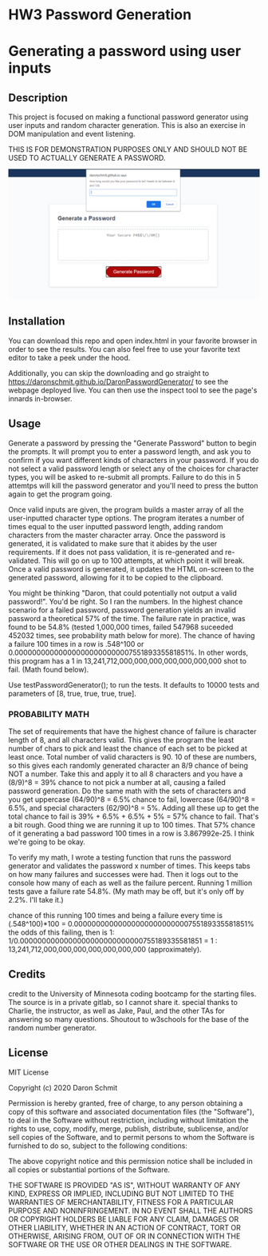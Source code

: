 # HW3 Password Generation

# Generating a password using user inputs

## Description 

This project is focused on making a functional password generator using user inputs and random character generation. This is also an exercise in DOM manipulation and event listening.

THIS IS FOR DEMONSTRATION PURPOSES ONLY AND SHOULD NOT BE USED TO ACTUALLY GENERATE A PASSWORD.

![Password Generation Demo!](./Assets/screencap.png)

## Installation

You can download this repo and open index.html in your favorite browser in order to see the results. You can also feel free to use your favorite text editor to 
take a peek under the hood. 

Additionally, you can skip the downloading and go straight to https://daronschmit.github.io/DaronPasswordGenerator/ to see the webpage deployed live. You can then use the inspect tool to see the page's innards in-browser. 


## Usage 

Generate a password by pressing the "Generate Password" button to begin the prompts. It will prompt  you to enter a password length, and ask you to confirm if you want different kinds of characters in your password. If you do not select a valid password length or select any of the choices for character types, you will be asked to re-submit all prompts. Failure to do this in 5 attemtps will kill the password generator and you'll need to press the button again to get the program going.

Once valid inputs are given, the program builds a master array of all the user-inputted character type options. The program iterates a number of times equal to the user inputted password length, adding random characters from the master character array. Once the password is generated, it is validated to make sure that it abides by the user requirements. If it does not pass validation, it is re-generated and re-validated. This will go on up to 100 attempts, at which point it will break. Once a valid password is generated, it updates the HTML on-screen to the generated password, allowing for it to be copied to the clipboard.

You might be thinking "Daron, that could potentially not output a valid password!". You'd be right. So I ran the numbers. In the highest chance scenario for a failed password, password generation yields an invalid password a theoretical 57% of the time. The failure rate in practice, was found to be 54.8% (tested 1,000,000 times, failed 547968 suceeded 452032 times, see probability math below for more). The chance of having a failure 100 times in a row is .548^100 or 0.00000000000000000000000000755189335581851%. In other words, this program has a 1 in 13,241,712,000,000,000,000,000,000,000 shot to fail. (Math found below).

Use testPasswordGenerator(); to run the tests. It defaults to 10000 tests and parameters of [8, true, true, true, true]. 

### PROBABILITY MATH
The set of requirements that have the highest chance of failure is character length of 8, and all characters valid. This gives the program the least number of chars to pick and least the chance of each set to be picked at least once.
Total number of valid characters is 90. 10 of these are numbers, so this gives each randomly generated character an 8/9 chance of being NOT a number.
Take this and apply it to all 8 characters and you have a (8/9)^8 = 39% chance to not pick a number at all, causing a failed password generation.
Do the same math with the sets of characters and you get uppercase (64/90)^8 = 6.5% chance to fail, lowercase (64/90)^8 = 6.5%, and special characters (62/90)^8 = 5%. 
Adding all these up to get the total chance to fail is 39% + 6.5% + 6.5% + 5% = 57% chance to fail.
That's a bit rough. Good thing we are running it up to 100 times. 
That 57% chance of it generating a bad password 100 times in a row is 3.867992e-25.
I think we're going to be okay.

To verify my math, I wrote a testing function that runs the password generator and validates the password x number of times. This keeps tabs on how many failures and successes were had. Then it logs out to the console how many of each as well as the failure percent. Running 1 million tests gave a failure rate 54.8%. (My math may be off, but it's only off by 2.2%. I'll take it.)

chance of this running 100 times and being a failure every time is (.548^100)*100 = 0.00000000000000000000000000755189335581851%
the odds of this failing, then is 1: 1/0.0000000000000000000000000000755189335581851 = 1 : 13,241,712,000,000,000,000,000,000,000 (approximately).


## Credits

credit to the University of Minnesota coding bootcamp for the starting files. The source is in a private gitlab, so I cannot share it. 
special thanks to Charlie, the instructor, as well as Jake, Paul, and the other TAs for answering so many questions. Shoutout to w3schools for the base of the random number generator.



## License

MIT License

Copyright (c) 2020 Daron Schmit

Permission is hereby granted, free of charge, to any person obtaining a copy
of this software and associated documentation files (the "Software"), to deal
in the Software without restriction, including without limitation the rights
to use, copy, modify, merge, publish, distribute, sublicense, and/or sell
copies of the Software, and to permit persons to whom the Software is
furnished to do so, subject to the following conditions:

The above copyright notice and this permission notice shall be included in all
copies or substantial portions of the Software.

THE SOFTWARE IS PROVIDED "AS IS", WITHOUT WARRANTY OF ANY KIND, EXPRESS OR
IMPLIED, INCLUDING BUT NOT LIMITED TO THE WARRANTIES OF MERCHANTABILITY,
FITNESS FOR A PARTICULAR PURPOSE AND NONINFRINGEMENT. IN NO EVENT SHALL THE
AUTHORS OR COPYRIGHT HOLDERS BE LIABLE FOR ANY CLAIM, DAMAGES OR OTHER
LIABILITY, WHETHER IN AN ACTION OF CONTRACT, TORT OR OTHERWISE, ARISING FROM,
OUT OF OR IN CONNECTION WITH THE SOFTWARE OR THE USE OR OTHER DEALINGS IN THE
SOFTWARE.


